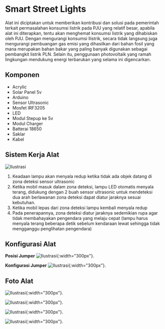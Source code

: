 # Smart Street Lights

Alat ini diciptakan untuk memberikan kontribusi dan solusi pada pemerintah terkait permasalahan konsumsi listrik pada PJU yang relatif besar, apabila alat ini diterapkan, tentu akan menghemat konsumsi listrik yang dihabiskan oleh PJU. Dengan mengurangi konsumsi llistrik, secara tidak langsung juga mengurangi pembuangan gas emisi yang dihasilkan dari bahan fosil yang mana merupakan bahan bakar yang paling banyak digunakan sebagai pembangkit listrik PLN. Selain itu, penggunaan photovoltaik yang ramah lingkungan mendukung energi terbarukan yang selama ini digencarkan. 

## Komponen
 - Acrylic
 - Solar Panel 5v
 - Arduino
 - Sensor Ultrasonic
 - Mosfet IRF3205
 - LED 
 - Modul Stepup ke 5v
 - Modul Charger
 - Batterai 18650
 - Saklar
 - Kabel


## Sistem Kerja Alat
![Ilustrasi](Assets/Ilustrasi.png)
1.	Keadaan lampu akan menyala redup ketika tidak ada objek datang di zona deteksi sensor ultrasonic
2.	Ketika mobil masuk dalam zona deteksi, lampu LED otomatis menyala terang, didukung dengan 2 buah  sensor ultrasonic untuk mendeteksi dua arah berlawanan zona deteksi dapat diatur jaraknya sesuai kebutuhan.
3.	Ketika mobil lepas dari zona deteksi lampu kembali menyala redup
4.	Pada penerapannya, zona deteksi diatur jaraknya sedemikian rupa agar tidak membahayakan pengendara yang melaju cepat (lampu harus menyala terang beberapa detik sebelum kendaraan lewat sehingga tidak mengganggu penglihatan pengendara)


## Konfigurasi Alat
**Posisi Jumper**
![Ilustrasi](Assets/Device%20(8).jpg){:width="300px"}.


**Konfigurasi Jumper**
![Ilustrasi](Assets/SettingJumper.png){:width="300px"}.


## Foto Alat
![Ilustrasi](Assets/Device%20(4).jpg){:width="300px"}.

![Ilustrasi](Assets/Device%20(5).jpg){:width="300px"}.

![Ilustrasi](Assets/Device%20(15).jpg){:width="300px"}.

![Ilustrasi](Assets/Device%20(17).jpg){:width="300px"}.


